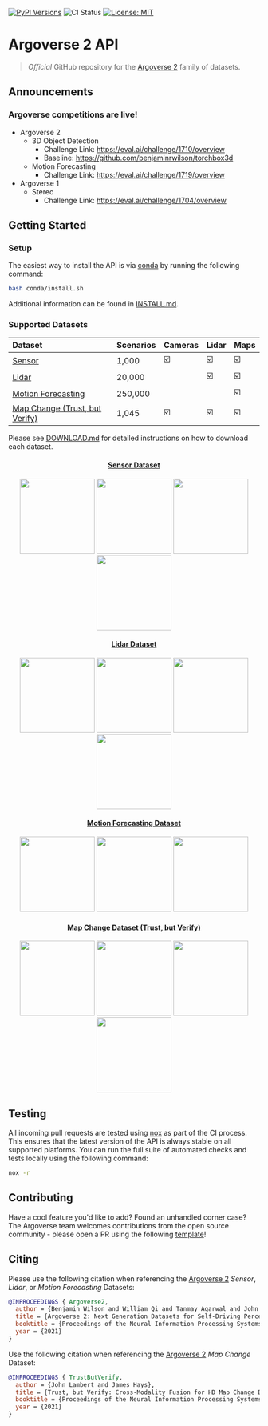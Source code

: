 [![PyPI Versions](https://img.shields.io/pypi/pyversions/av2)](https://pypi.org/project/av2/)
![CI Status](https://github.com/argoai/av2-api/actions/workflows/ci.yml/badge.svg)
[![License: MIT](https://img.shields.io/badge/License-MIT-yellow.svg)](./LICENSE)

# Argoverse 2 API

> _Official_ GitHub repository for the [Argoverse 2](https://www.argoverse.org) family of datasets.

## Announcements

### Argoverse competitions are live!
  - Argoverse 2
    - 3D Object Detection
      - Challenge Link: https://eval.ai/challenge/1710/overview
      - Baseline: https://github.com/benjaminrwilson/torchbox3d
    - Motion Forecasting
      - Challenge Link: https://eval.ai/challenge/1719/overview
  - Argoverse 1
    - Stereo
      - Challenge Link: https://eval.ai/challenge/1704/overview

## Getting Started

### Setup

The easiest way to install the API is via [conda](https://docs.conda.io/en/latest/) by running the following command:

```bash
bash conda/install.sh
```

Additional information can be found in [INSTALL.md](conda/INSTALL.md).

### Supported Datasets

<div align="center">

| Dataset | Scenarios | Cameras | Lidar| Maps|
| :---------------| :-------- | :------------ | :-- | :-- |
| [Sensor](src/av2/datasets/sensor/README.md) | 1,000 |  :ballot_box_with_check: | :ballot_box_with_check: | :ballot_box_with_check: |
| [Lidar](src/av2/datasets/lidar/README.md)  | 20,000 | | :ballot_box_with_check: | :ballot_box_with_check: |
| [Motion Forecasting](src/av2/datasets/motion_forecasting/README.md) | 250,000 | | | :ballot_box_with_check: | [Motion Forecasting Dataset README](src/av2/datasets/motion_forecasting/README.md) |
| [Map Change (Trust, but Verify)](src/av2/datasets/tbv/README.md) | 1,045 | :ballot_box_with_check:  | :ballot_box_with_check: | :ballot_box_with_check: | [Map Change Dataset README](src/av2/datasets/tbv/README.md) |
  
</div>

Please see [DOWNLOAD.md](DOWNLOAD.md) for detailed instructions on how to download each dataset.

<div align="center">
  <h4> <a href="src/av2/datasets/sensor/README.md"> Sensor Dataset </a> </h4>
  <img src="https://user-images.githubusercontent.com/29715011/158742778-557f31a4-569d-44aa-a032-99836094dc97.gif" height="150">
  <img src="https://user-images.githubusercontent.com/29715011/158742776-069501c4-8dd4-4f9d-ac8c-f0421f855607.gif" height="150">
  <img src="https://user-images.githubusercontent.com/29715011/158739736-fe876299-23da-46ed-98ce-173f938d1702.gif" height="150">
  <img src="https://user-images.githubusercontent.com/29715011/158739767-886e1c2f-4613-495d-9204-a7b4813af16d.gif" height="150">
</div>

<div align="center">
  <h4> <a href="src/av2/datasets/lidar/README.md"> Lidar Dataset </a> </h4>
  <img src="https://user-images.githubusercontent.com/29715011/158715494-472339d1-a5d5-4d33-8fcf-3455c0d78d27.gif" height="150">
  <img src="https://user-images.githubusercontent.com/29715011/158715496-f439ccad-71af-4880-8b43-ade7b6c8f333.gif" height="150">
  <img src="https://user-images.githubusercontent.com/29715011/158715498-23d7a11f-12a1-4aeb-b9af-dbced217b340.gif" height="150">
  <img src="https://user-images.githubusercontent.com/29715011/158715497-d1603423-c32f-4cf0-ab1e-6bbc9c458535.gif" height="150">
</div>


<div align="center">
  <h4> <a href="src/av2/datasets/motion_forecasting/README.md"> Motion Forecasting Dataset </a> </h4>
  <img src="https://user-images.githubusercontent.com/29715011/158486284-1a0df794-ee0a-4ae6-a320-0dd0d1daad06.gif" height="150">
  <img src="https://user-images.githubusercontent.com/29715011/158486286-e734e654-b879-4994-a129-9957cc591af4.gif" height="150">
  <img src="https://user-images.githubusercontent.com/29715011/158486288-5e7c0971-de0c-4ff5-bea7-76f7922dd1e0.gif" height="150">
</div>

<div align="center">
  <h4> <a href="src/av2/datasets/tbv/README.md"> Map Change Dataset (Trust, but Verify) </a> </h4>
  <img src="https://user-images.githubusercontent.com/29715011/159289930-a58147c3-c6ed-4b4e-a2a8-e23c23feb43e.gif" height="150">
  <img src="https://user-images.githubusercontent.com/29715011/159289891-8aae12e7-136a-4f44-bbc1-8ef93f01e23e.gif" height="150">
  <img src="https://user-images.githubusercontent.com/29715011/159152108-3c3001fe-ec7c-48fd-8c08-4a473affb2a3.gif" height="150">
  <img src="https://user-images.githubusercontent.com/29715011/159152102-27c04180-9ca4-4725-be81-95ee6858d367.gif" height="150">
</div>

## Testing

All incoming pull requests are tested using [nox](https://nox.thea.codes/en/stable/) as
part of the CI process. This ensures that the latest version of the API is always stable on all supported platforms. You
can run the full suite of automated checks and tests locally using the following command:

```bash
nox -r
```

## Contributing

Have a cool feature you'd like to add? Found an unhandled corner case? The Argoverse team welcomes contributions from
the open source community - please open a PR using the following [template](.github/pull_request_template.md)!

## Citing

Please use the following citation when referencing the [Argoverse 2](https://datasets-benchmarks-proceedings.neurips.cc/paper/2021/file/4734ba6f3de83d861c3176a6273cac6d-Paper-round2.pdf) _Sensor_, _Lidar_, or _Motion Forecasting_ Datasets:

```BibTeX
@INPROCEEDINGS { Argoverse2,
  author = {Benjamin Wilson and William Qi and Tanmay Agarwal and John Lambert and Jagjeet Singh and Siddhesh Khandelwal and Bowen Pan and Ratnesh Kumar and Andrew Hartnett and Jhony Kaesemodel Pontes and Deva Ramanan and Peter Carr and James Hays},
  title = {Argoverse 2: Next Generation Datasets for Self-Driving Perception and Forecasting},
  booktitle = {Proceedings of the Neural Information Processing Systems Track on Datasets and Benchmarks (NeurIPS Datasets and Benchmarks 2021)},
  year = {2021}
}
```

Use the following citation when referencing the [Argoverse 2](https://datasets-benchmarks-proceedings.neurips.cc/paper/2021/file/6f4922f45568161a8cdf4ad2299f6d23-Paper-round2.pdf) _Map Change_ Dataset:
```BibTeX
@INPROCEEDINGS { TrustButVerify,
  author = {John Lambert and James Hays},
  title = {Trust, but Verify: Cross-Modality Fusion for HD Map Change Detection},
  booktitle = {Proceedings of the Neural Information Processing Systems Track on Datasets and Benchmarks (NeurIPS Datasets and Benchmarks 2021)},
  year = {2021}
}
```
